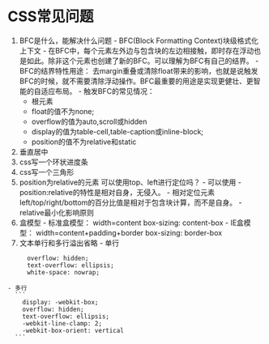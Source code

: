 # CSS常见问题
  1. BFC是什么，能解决什么问题
    - BFC(Block Formatting Context)块级格式化上下文 
    - 在BFC中，每个元素左外边与包含块的左边相接触，即时存在浮动也是如此。除非这个元素也创建了新的BFC。可以理解为BFC有自己的结界。
    - BFC的结界特性用途： 去margin重叠或清除float带来的影响，也就是说触发BFC的时候，就不需要清除浮动操作。BFC最重要的用途是实现更健壮、更智能的自适应布局。
    - 触发BFC的常见情况：
      - <html>根元素
      - float的值不为none;
      - overflow的值为auto,scroll或hidden
      - display的值为table-cell,table-caption或inline-block;
      - position的值不为relative和static
  2. 垂直居中
  3. css写一个环状进度条
  4. css写一个三角形
  5. position为relative的元素 可以使用top、left进行定位吗？
    - 可以使用
    - position:relative的特性是相对自身，无侵入。
    - 相对定位元素left/top/right/bottom的百分比值是相对于包含块计算，而不是自身。
    - relative最小化影响原则
  6. 盒模型
    - 标准盒模型： width=content  box-sizing: content-box
    - IE盒模型： width=content+padding+border  box-sizing: border-box
  7. 文本单行和多行溢出省略
    - 单行
      ```
        overflow: hidden;
        text-overflow: ellipsis;
        white-space: nowrap;
      ```   
    - 多行
      ```
        display: -webkit-box;
        overflow: hidden;
        text-overflow: ellipsis;
        -webkit-line-clamp: 2;
        -webkit-box-orient: vertical
      ``` 